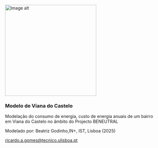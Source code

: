 <br />
<img
  src="https://i.imgur.com/ZvHH36e.jpeg"
  alt="Image alt"
  width="300px"
/>

### Modelo de Viana do Castelo

Modelação do consumo de energia, custo de energia anuais de um bairro em Viana do Castelo no âmbito do Projecto BENEUTRAL

Modelado por: Beatriz Godinho,IN+, IST, Lisboa (2025)

ricardo.a.gomes@tecnico.ulisboa.pt
